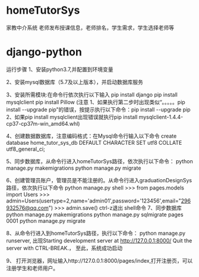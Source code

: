 # homeTutorSys
家教中介系统 老师发布授课信息，老师排名，学生需求，学生选择老师等
# django-python
运行步骤
1、安装python3.7,并配置到环境变量

2、安装mysql数据库（5.7及以上版本），并启动数据库服务

3、安装所需模块:在命令行依次执行以下输入
	pip install django
	pip install mysqlclient
	pip install Pillow
(注意	1、如果执行第二步时出现类似“。。。。。pip install --upgrade pip”的错误，按提示执行以下命令：pip install --upgrade pip
	2、如果pip install mysqlclient出现错误就执行pip install mysqlclient-1.4.4-cp37-cp37m-win_amd64.whl)

4、创建数据数据库，注意编码格式：在Mysql命令行输入以下命令
create database home_tutor_sys_db DEFAULT CHARACTER SET utf8 COLLATE utf8_general_ci;
	
5、同步数据库，从命令行进入homeTutorSys路径，依次执行以下命令：
    python manage.py makemigrations
    python manage.py migrate

6、创建管理员账户，管理员是不能注册的。从命令行进入graduationDesignSys路径，依次执行以下命令
	python manage.py shell
	>>> from pages.models import Users
	>>> admin=Users(usertype=2,name='admin01',password='123456',email="296932576@qq.com")
	>>> admin.save()
	ctrl-z退出 shell命令
7、同步数据库
    python manage.py makemigrations
    python manage.py sqlmigrate pages 0001
    python manage.py migrate

8、从命令行进入到homeTutorSys路径，执行以下命令：
	python manage.py runserver,
	出现Starting development server at http://127.0.0.1:8000/
	Quit the server with CTRL-BREAK.，
	至此，系统成功启动

9、 打开浏览器，网址输入http://127.0.0.1:8000/pages/index,打开注册页，可以注册学生和老师用户。
	
   



